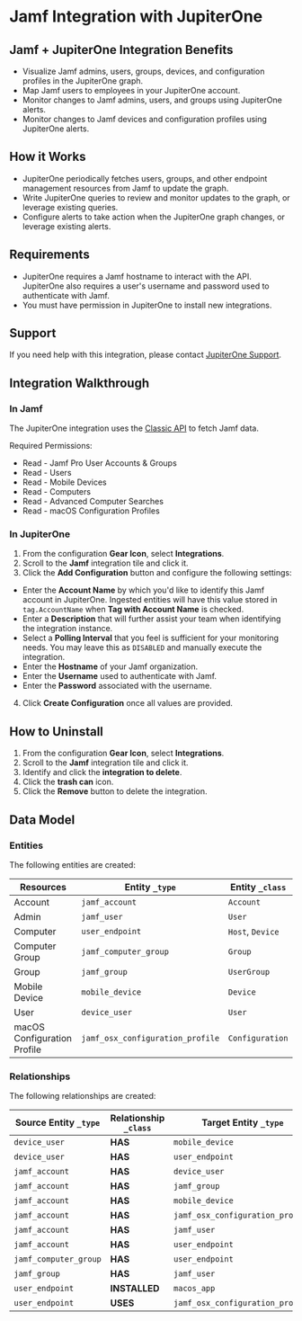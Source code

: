 # Jamf Integration with JupiterOne

## Jamf + JupiterOne Integration Benefits

*   Visualize Jamf admins, users, groups, devices, and configuration profiles in
    the JupiterOne graph.
*   Map Jamf users to employees in your JupiterOne account.
*   Monitor changes to Jamf admins, users, and groups using JupiterOne alerts.
*   Monitor changes to Jamf devices and configuration profiles using JupiterOne
    alerts.

## How it Works

*   JupiterOne periodically fetches users, groups, and other endpoint management
    resources from Jamf to update the graph.
*   Write JupiterOne queries to review and monitor updates to the graph, or
    leverage existing queries.
*   Configure alerts to take action when the JupiterOne graph changes, or leverage
    existing alerts.

## Requirements

*   JupiterOne requires a Jamf hostname to interact with the API. JupiterOne also
    requires a user's username and password used to authenticate with Jamf.
*   You must have permission in JupiterOne to install new integrations.

## Support

If you need help with this integration, please contact
[JupiterOne Support](https://support.jupiterone.io).

## Integration Walkthrough

### In Jamf

The JupiterOne integration uses the
[Classic API](https://developer.jamf.com/jamf-pro/docs/getting-started-2) to
fetch Jamf data.

Required Permissions:

*   Read - Jamf Pro User Accounts & Groups
*   Read - Users
*   Read - Mobile Devices
*   Read - Computers
*   Read - Advanced Computer Searches
*   Read - macOS Configuration Profiles

### In JupiterOne

1.  From the configuration **Gear Icon**, select **Integrations**.
2.  Scroll to the **Jamf** integration tile and click it.
3.  Click the **Add Configuration** button and configure the following settings:

*   Enter the **Account Name** by which you'd like to identify this Jamf account
    in JupiterOne. Ingested entities will have this value stored in
    `tag.AccountName` when **Tag with Account Name** is checked.
*   Enter a **Description** that will further assist your team when identifying
    the integration instance.
*   Select a **Polling Interval** that you feel is sufficient for your monitoring
    needs. You may leave this as `DISABLED` and manually execute the integration.
*   Enter the **Hostname** of your Jamf organization.
*   Enter the **Username** used to authenticate with Jamf.
*   Enter the **Password** associated with the username.

4.  Click **Create Configuration** once all values are provided.

## How to Uninstall

1.  From the configuration **Gear Icon**, select **Integrations**.
2.  Scroll to the **Jamf** integration tile and click it.
3.  Identify and click the **integration to delete**.
4.  Click the **trash can** icon.
5.  Click the **Remove** button to delete the integration.

<!-- {J1_DOCUMENTATION_MARKER_START} -->

<!--
********************************************************************************
NOTE: ALL OF THE FOLLOWING DOCUMENTATION IS GENERATED USING THE
"j1-integration document" COMMAND. DO NOT EDIT BY HAND! PLEASE SEE THE DEVELOPER
DOCUMENTATION FOR USAGE INFORMATION:

https://github.com/JupiterOne/sdk/blob/main/docs/integrations/development.md
********************************************************************************
-->

## Data Model

### Entities

The following entities are created:

| Resources                   | Entity `_type`                   | Entity `_class`  |
| --------------------------- | -------------------------------- | ---------------- |
| Account                     | `jamf_account`                   | `Account`        |
| Admin                       | `jamf_user`                      | `User`           |
| Computer                    | `user_endpoint`                  | `Host`, `Device` |
| Computer Group              | `jamf_computer_group`            | `Group`          |
| Group                       | `jamf_group`                     | `UserGroup`      |
| Mobile Device               | `mobile_device`                  | `Device`         |
| User                        | `device_user`                    | `User`           |
| macOS Configuration Profile | `jamf_osx_configuration_profile` | `Configuration`  |

### Relationships

The following relationships are created:

| Source Entity `_type` | Relationship `_class` | Target Entity `_type`            |
| --------------------- | --------------------- | -------------------------------- |
| `device_user`         | **HAS**               | `mobile_device`                  |
| `device_user`         | **HAS**               | `user_endpoint`                  |
| `jamf_account`        | **HAS**               | `device_user`                    |
| `jamf_account`        | **HAS**               | `jamf_group`                     |
| `jamf_account`        | **HAS**               | `mobile_device`                  |
| `jamf_account`        | **HAS**               | `jamf_osx_configuration_profile` |
| `jamf_account`        | **HAS**               | `jamf_user`                      |
| `jamf_account`        | **HAS**               | `user_endpoint`                  |
| `jamf_computer_group` | **HAS**               | `user_endpoint`                  |
| `jamf_group`          | **HAS**               | `jamf_user`                      |
| `user_endpoint`       | **INSTALLED**         | `macos_app`                      |
| `user_endpoint`       | **USES**              | `jamf_osx_configuration_profile` |

<!--
********************************************************************************
END OF GENERATED DOCUMENTATION AFTER BELOW MARKER
********************************************************************************
-->

<!-- {J1_DOCUMENTATION_MARKER_END} -->
 
<!--  jupiterOneDocVersion=2-7-4 -->